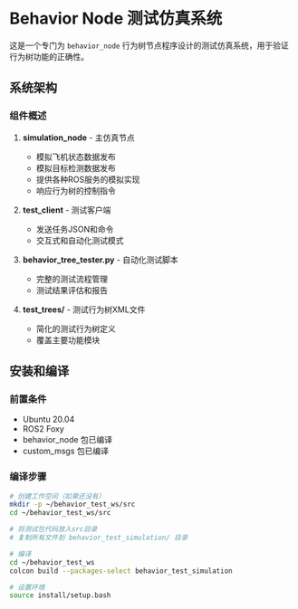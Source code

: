 # Behavior Node 测试仿真系统

这是一个专门为 `behavior_node` 行为树节点程序设计的测试仿真系统，用于验证行为树功能的正确性。

## 系统架构

### 组件概述

1. **simulation_node** - 主仿真节点
    - 模拟飞机状态数据发布
    - 模拟目标检测数据发布
    - 提供各种ROS服务的模拟实现
    - 响应行为树的控制指令

2. **test_client** - 测试客户端
    - 发送任务JSON和命令
    - 交互式和自动化测试模式

3. **behavior_tree_tester.py** - 自动化测试脚本
    - 完整的测试流程管理
    - 测试结果评估和报告

4. **test_trees/** - 测试行为树XML文件
    - 简化的测试行为树定义
    - 覆盖主要功能模块

## 安装和编译

### 前置条件

- Ubuntu 20.04
- ROS2 Foxy
- behavior_node 包已编译
- custom_msgs 包已编译

### 编译步骤

```bash
# 创建工作空间（如果还没有）
mkdir -p ~/behavior_test_ws/src
cd ~/behavior_test_ws/src

# 将测试包代码放入src目录
# 复制所有文件到 behavior_test_simulation/ 目录

# 编译
cd ~/behavior_test_ws
colcon build --packages-select behavior_test_simulation

# 设置环境
source install/setup.bash